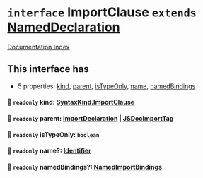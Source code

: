 # `interface` ImportClause `extends` [NamedDeclaration](../private.interface.NamedDeclaration/README.md)

[Documentation Index](../README.md)

## This interface has

- 5 properties:
[kind](#-readonly-kind-syntaxkindimportclause),
[parent](#-readonly-parent-importdeclaration--jsdocimporttag),
[isTypeOnly](#-readonly-istypeonly-boolean),
[name](#-readonly-name-identifier),
[namedBindings](#-readonly-namedbindings-namedimportbindings)


#### 📄 `readonly` kind: [SyntaxKind.ImportClause](../private.enum.SyntaxKind/README.md#importclause--273)



#### 📄 `readonly` parent: [ImportDeclaration](../private.interface.ImportDeclaration/README.md) | [JSDocImportTag](../private.interface.JSDocImportTag/README.md)



#### 📄 `readonly` isTypeOnly: `boolean`



#### 📄 `readonly` name?: [Identifier](../private.interface.Identifier/README.md)



#### 📄 `readonly` namedBindings?: [NamedImportBindings](../private.type.NamedImportBindings/README.md)



